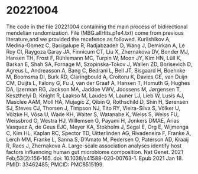 # 20221004
The code in the file 20221004 containing the main process of bidirectional mendelian randomization. File (MBG.allHits.p1e4.txt) come from previous literature,and we provided the recefence as followed.
Kurilshikov A, Medina-Gomez C, Bacigalupe R, Radjabzadeh D, Wang J, Demirkan A, Le Roy CI, Raygoza Garay JA, Finnicum CT, Liu X, Zhernakova DV, Bonder MJ, Hansen TH, Frost F, Rühlemann MC, Turpin W, Moon JY, Kim HN, Lüll K, Barkan E, Shah SA, Fornage M, Szopinska-Tokov J, Wallen ZD, Borisevich D, Agreus L, Andreasson A, Bang C, Bedrani L, Bell JT, Bisgaard H, Boehnke M, Boomsma DI, Burk RD, Claringbould A, Croitoru K, Davies GE, van Duijn CM, Duijts L, Falony G, Fu J, van der Graaf A, Hansen T, Homuth G, Hughes DA, Ijzerman RG, Jackson MA, Jaddoe VWV, Joossens M, Jørgensen T, Keszthelyi D, Knight R, Laakso M, Laudes M, Launer LJ, Lieb W, Lusis AJ, Masclee AAM, Moll HA, Mujagic Z, Qibin Q, Rothschild D, Shin H, Sørensen SJ, Steves CJ, Thorsen J, Timpson NJ, Tito RY, Vieira-Silva S, Völker U, Völzke H, Võsa U, Wade KH, Walter S, Watanabe K, Weiss S, Weiss FU, Weissbrod O, Westra HJ, Willemsen G, Payami H, Jonkers DMAE, Arias Vasquez A, de Geus EJC, Meyer KA, Stokholm J, Segal E, Org E, Wijmenga C, Kim HL, Kaplan RC, Spector TD, Uitterlinden AG, Rivadeneira F, Franke A, Lerch MM, Franke L, Sanna S, D'Amato M, Pedersen O, Paterson AD, Kraaij R, Raes J, Zhernakova A. Large-scale association analyses identify host factors influencing human gut microbiome composition. Nat Genet. 2021 Feb;53(2):156-165. doi: 10.1038/s41588-020-00763-1. Epub 2021 Jan 18. PMID: 33462485; PMCID: PMC8515199.
